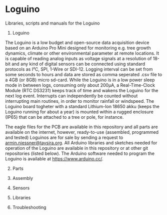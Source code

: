 # Loguino
Libraries, scripts and manuals for the Loguino

1. Loguino

The Loguino is a low budget and open-source data acquisition device based on an Arduino Pro Mini designed for monitoring e.g. tree growth dynamics, climate or other environmental parameter at remote locations. It is capable of reading analog inputs as voltage signals at a resolution of 18-bit and any kind of digital sensors can be connected using standard protocols as I²C, SPI, 1-Wire or SDI-12. Logging interval can be set from some seconds to hours and data are stored as comma seperated .csv file to a 4GB (or 8GB) micro sd-card. While the Loguino is in a low power sleep mode in between logs, consuming only about 200µA, a Real-Time-Clock Module (RTC DS3231) keeps track of time and wakens the Loguino for the next log event. Interrupts can independently be counted without interrupting main routines, in order to monitor rainfall or windspeed. The Loguino board togheter with a standard Lithium-Ion 18650 akku (keeps the Loguino running for about a year) is mounted within a rugged enclosure (IP65) that can be attached to a tree or pole, for instance.

The eagle files for the PCB are available in this repository and all parts are available on the internet, however, ready-to-use (assembled, programmed and tested) Loguinos are for sale by sending a request to armin.niessner@taysira.org. All Arduino libraries and sketches needed for operation of the Loguino are available in this repository or at other git repositories (listed below). The Arduino software needed to program the Loguino is available at https://www.arduino.cc/.

2. Parts

3. Assembly

4. Sensors

5. Libraries

6. Troubleshooting

